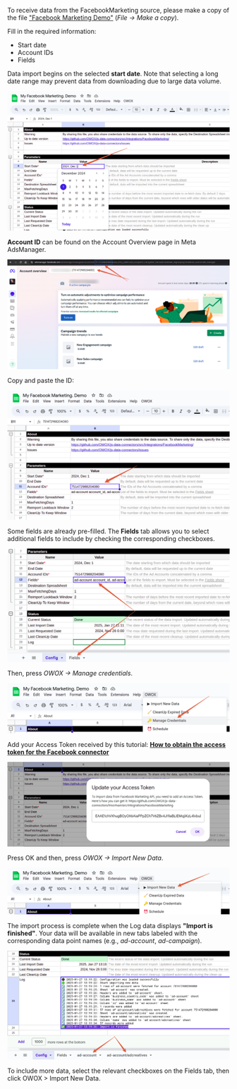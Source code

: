 To receive data from the FacebookMarketing source, please make a copy of the file ["Facebook Marketing Demo"](https://docs.google.com/spreadsheets/d/1OgpGMnQqUpS23rmOyA2gTVO2FK48oPS7tJGBp9NYJy4/edit?usp=sharing) (*File -> Make a copy*). 

Fill in the required information:
- Start date
- Account IDs
- Fields

Data import begins on the selected **start date**. Note that selecting a long date range may prevent data from downloading due to large data volume.

![Facebook Start Date](/src/Integrations/FacebookMarketing/res/fb_startdate.png)

**Account ID** can be found on the Account Overview page in Meta AdsManager. 

![Facebook Account ID](/src/Integrations/FacebookMarketing/res/fb_accountid.png)

Copy and paste the ID: 

![Account ID](/src/Integrations/FacebookMarketing/res/fb_pasteid.png)

Some fields are already pre-filled. The **Fields** tab allows you to select additional fields to include by checking the corresponding checkboxes. 

![Facebook Fileds](/src/Integrations/FacebookMarketing/res/fb_fields.png)

Then, press *OWOX -> Manage credentials*. 

![Facebook Credentials](/src/Integrations/FacebookMarketing/res/fb_credentials.png)

Add your Access Token received by this tutorial: [**How to obtain the access token for the Facebook connector**](https://github.com/OWOX/js-data-connectors/blob/main/src/Integrations/FacebookMarketing/CREDENTIALS.md)

![Facebook Token](/src/Integrations/FacebookMarketing/res/fb_token.png)

Press OK and then, press *OWOX -> Import New Data*.

![Facebook Import Data](/src/Integrations/FacebookMarketing/res/fb_import.png)

The import process is complete when the Log data displays **"Import is finished"**. Your data will be available in new tabs labeled with the corresponding data point names (e.g., *ad-account*, *ad-campaign*).

![Facebook Finished](/src/Integrations/FacebookMarketing/res/fb_success.png)

To include more data, select the relevant checkboxes on the Fields tab, then click OWOX > Import New Data.